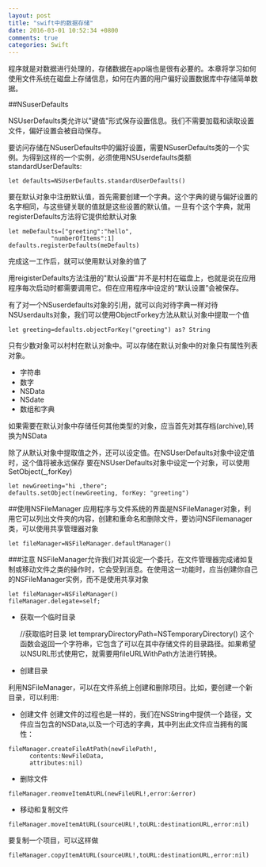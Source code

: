 ```yaml
---
layout: post
title: "swift中的数据存储"
date: 2016-03-01 10:52:34 +0800
comments: true
categories: Swift
---
```

程序就是对数据进行处理的，存储数据在app端也是很有必要的。本章将学习如何使用文件系统在磁盘上存储信息，如何在内置的用户偏好设置数据库中存储简单数据。
<!--more-->

##NSuserDefaults

NSUserDefaults类允许以"键值"形式保存设置信息。我们不需要加载和读取设置文件，偏好设置会被自动保存。

要访问存储在NSuserDefaults中的偏好设置，需要NSuserDefaults类的一个实例。为得到这样的一个实例，必须使用NSUserdefaults类额standardUserDefaults:

	let defaults=NSUserDefaults.standardUserDefaults()

要在默认对象中注册默认值，首先需要创建一个字典。这个字典的键与偏好设置的名字相同，与这些键关联的值就是这些设置的默认值。一旦有个这个字典，就用registerDefaults方法将它提供给默认对象

	let meDefaults=["greeting":"hello",
                "numberOfItems":1]
    defaults.registerDefaults(meDefaults)
    
完成这一工作后，就可以使用默认对象的值了

用reigisterDefaults方法注册的"默认设置"并不是村村在磁盘上，也就是说在应用程序每次启动时都需要调用它。但在应用程序中设定的“默认设置”会被保存。

有了对一个NSuserdefaults对象的引用，就可以向对待字典一样对待NSUserdaults对象，我们可以使用ObjectForkey方法从默认对象中提取一个值

	let greeting=defaults.objectForKey("greeting") as? String
	
只有少数对象可以村村在默认对象中。可以存储在默认对象中的对象只有属性列表对象。

 * 字符串
 * 数字
 * NSData
 * NSdate
 * 数组和字典

 如果需要在默认对象中存储任何其他类型的对象，应当首先对其存档(archive),转换为NSData
 
 
除了从默认对象中提取值之外，还可以设定值。在NSUserDefaults对象中设定值时，这个值将被永远保存
要在NSUserDefaults对象中设定一个对象，可以使用SetObject(_,forKey)

	let newGreeting="hi ,there";
    defaults.setObject(newGreeting, forKey: "greeting")  
    
##使用NSFileManager
应用程序与文件系统的界面是NSFileManager对象，利用它可以列出文件夹的内容，创建和重命名和删除文件，要访问NSFilemanager类，可以使用共享管理器对象

	let fileManager=NSFileManager.defaultManager()

###注意
NSFileManager允许我们对其设定一个委托，在文件管理器完成诸如复制或移动文件之类的操作时，它会受到消息。在使用这一功能时，应当创建你自己的NSFileManager实例，而不是使用共享对象

	let fileManager=NSFileManager()
	fileManager.delegate=self;



* 获取一个临时目录

    //获取临时目录
    let tempraryDirectoryPath=NSTemporaryDirectory()
这个函数会返回一个字符串，它包含了可以在其中存储文件的目录路径。如果希望以NSURL形式使用它，就需要用fileURLWithPath方法进行转换。

* 创建目录

利用NSFileManager，可以在文件系统上创建和删除项目。比如，要创建一个新目录，可以利用:

* 创建文件
创建文件的过程也是一样的，我们在NSString中提供一个路径，文件应当包含的NSData,以及一个可选的字典，其中列出此文件应当拥有的属性：

```
fileManager.createFileAtPath(newFilePath!,
      contents:NewFileData,
      attributes:nil)
```
      
* 删除文件

```
fileManager.reomveItemAtURL(newFileURL!,error:&error)
```

		  
* 移动和复制文件

```
fileManager.moveItemAtURL(sourceURL!,toURL:destinationURL,error:nil)
```

        
要复制一个项目，可以这样做

```
fileManager.copyItemAtURL(sourceURL!,toURL:destinationURL,error:nil)
```

	
      
	

